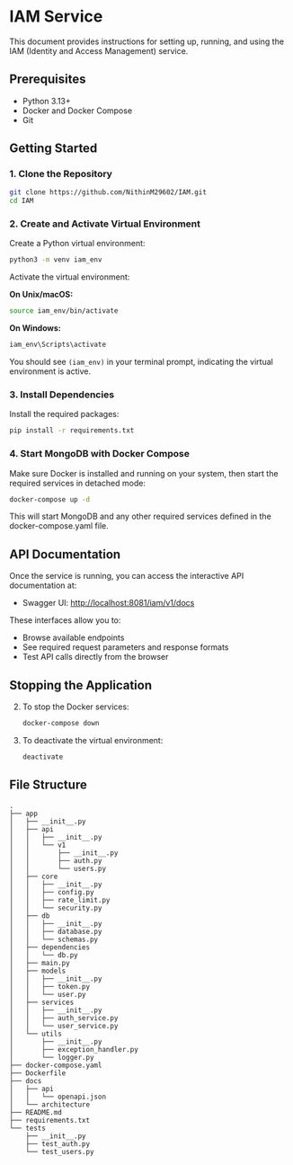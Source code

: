 # IAM Service

This document provides instructions for setting up, running, and using the IAM (Identity and Access Management) service.

## Prerequisites

- Python 3.13+
- Docker and Docker Compose
- Git

## Getting Started

### 1. Clone the Repository

```sh
git clone https://github.com/NithinM29602/IAM.git
cd IAM
```

### 2. Create and Activate Virtual Environment

Create a Python virtual environment:

```sh
python3 -m venv iam_env
```

Activate the virtual environment:

**On Unix/macOS:**
```sh
source iam_env/bin/activate
```

**On Windows:**
```sh
iam_env\Scripts\activate
```

You should see `(iam_env)` in your terminal prompt, indicating the virtual environment is active.

### 3. Install Dependencies

Install the required packages:

```sh
pip install -r requirements.txt
```

### 4. Start MongoDB with Docker Compose

Make sure Docker is installed and running on your system, then start the required services in detached mode:

```sh
docker-compose up -d
```

This will start MongoDB and any other required services defined in the docker-compose.yaml file.



## API Documentation

Once the service is running, you can access the interactive API documentation at:

- Swagger UI: [http://localhost:8081/iam/v1/docs](http://localhost:8081/iam/v1/docs)

These interfaces allow you to:
- Browse available endpoints
- See required request parameters and response formats
- Test API calls directly from the browser



## Stopping the Application

2. To stop the Docker services:
   ```sh
   docker-compose down
   ```

3. To deactivate the virtual environment:
   ```sh
   deactivate
   ```



## File Structure

```
.
├── app
│   ├── __init__.py
│   ├── api
│   │   ├── __init__.py
│   │   └── v1
│   │       ├── __init__.py
│   │       ├── auth.py
│   │       └── users.py
│   ├── core
│   │   ├── __init__.py
│   │   ├── config.py
│   │   ├── rate_limit.py
│   │   └── security.py
│   ├── db
│   │   ├── __init__.py
│   │   ├── database.py
│   │   └── schemas.py
│   ├── dependencies
│   │   └── db.py
│   ├── main.py
│   ├── models
│   │   ├── __init__.py
│   │   ├── token.py
│   │   └── user.py
│   ├── services
│   │   ├── __init__.py
│   │   ├── auth_service.py
│   │   └── user_service.py
│   └── utils
│       ├── __init__.py
│       ├── exception_handler.py
│       └── logger.py
├── docker-compose.yaml
├── Dockerfile
├── docs
│   ├── api
│   │   └── openapi.json
│   └── architecture
├── README.md
├── requirements.txt
└── tests
    ├── __init__.py
    ├── test_auth.py
    └── test_users.py

```